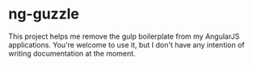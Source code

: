 # ng-guzzle

This project helps me remove the gulp boilerplate from my AngularJS applications. You're welcome to use it, but I don't have any intention of writing documentation at the moment.

